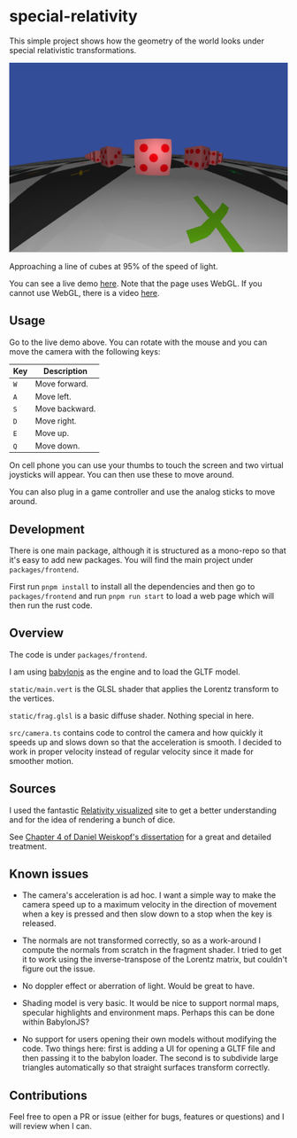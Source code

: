 # special-relativity

This simple project shows how the geometry of the world looks under
special relativistic transformations.

[![Approaching a line of cubes at 95% of the speed of light.](./assets/close-to-speed-of-light.png)](https://youtu.be/109s5HbdWs0)

Approaching a line of cubes at 95% of the speed of light.

You can see a live demo
[here](https://harrygifford.github.io/special-relativity/). Note that the
page uses WebGL. If you cannot use WebGL, there is a video [here](https://youtu.be/109s5HbdWs0).

## Usage

Go to the live demo above. You can rotate with the mouse and you can move the
camera with the following keys:

| Key | Description |
| --- | ----------- |
| `W` | Move forward. |
| `A` | Move left. |
| `S` | Move backward. |
| `D` | Move right. |
| `E` | Move up. |
| `Q` | Move down. |

On cell phone you can use your thumbs to touch the screen and two virtual
joysticks will appear. You can then use these to move around.

You can also plug in a game controller and use the analog sticks to
move around.

## Development

There is one main package, although it is structured as a mono-repo so that
it's easy to add new packages. You will find the main project under
`packages/frontend`.

First run `pnpm install` to install all the dependencies and then go to
`packages/frontend` and run `pnpm run start` to load a web page which will
then run the rust code.

## Overview

The code is under `packages/frontend`.

I am using [babylonjs](https://www.babylonjs.com/) as the engine and to load
the GLTF model.

`static/main.vert` is the GLSL shader that applies the Lorentz transform
to the vertices.

`static/frag.glsl` is a basic diffuse shader. Nothing special in here.

`src/camera.ts` contains code to control the camera and how quickly it speeds
up and slows down so that the acceleration is smooth. I decided to work in
proper velocity instead of regular velocity since it made for smoother motion.

## Sources

I used the fantastic [Relativity visualized](https://www.spacetimetravel.org/tompkins/tompkins.html) site to get a better understanding and for the idea of rendering a bunch of dice.

See [Chapter 4 of Daniel Weiskopf's dissertation](https://publikationen.uni-tuebingen.de/xmlui/bitstream/handle/10900/48159/pdf/01dissertation.pdf) for a great and detailed treatment.

## Known issues

- The camera's acceleration is ad hoc. I want a simple way to make the camera
speed up to a maximum velocity in the direction of movement when a key is
pressed and then slow down to a stop when the key is released.

- The normals are not transformed correctly, so as a work-around I compute
the normals from scratch in the fragment shader. I tried to get it to work
using the inverse-transpose of the Lorentz matrix, but couldn't figure out
the issue.

- No doppler effect or aberration of light. Would be great to have.

- Shading model is very basic. It would be nice to support normal maps,
specular highlights and environment maps. Perhaps this can be done within
BabylonJS?

- No support for users opening their own models without modifying the code.
Two things here: first is adding a UI for opening a GLTF file and then
passing it to the babylon loader. The second is to subdivide large triangles
automatically so that straight surfaces transform correctly.

## Contributions

Feel free to open a PR or issue (either for bugs, features or questions) and
I will review when I can.
